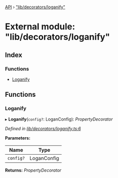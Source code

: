 [API](../README.md) › ["lib/decorators/loganify"](_lib_decorators_loganify_.md)

# External module: "lib/decorators/loganify"


## Index

### Functions

* [Loganify](_lib_decorators_loganify_.md#loganify)

## Functions

###  Loganify

▸ **Loganify**(`config?`: LoganConfig): *PropertyDecorator*

*Defined in [lib/decorators/loganify.ts:6](https://github.com/ciklum-digital/logan/blob/8316871/packages/angular/src/lib/decorators/loganify.ts#L6)*

**Parameters:**

Name | Type |
------ | ------ |
`config?` | LoganConfig |

**Returns:** *PropertyDecorator*